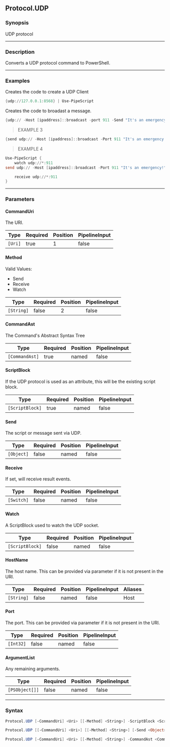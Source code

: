 Protocol.UDP
------------

### Synopsis
UDP protocol

---

### Description

Converts a UDP protocol command to PowerShell.

---

### Examples
Creates the code to create a UDP Client

```PowerShell
{udp://127.0.0.1:8568} | Use-PipeScript
```
Creates the code to broadast a message.

```PowerShell
{udp:// -Host [ipaddress]::broadcast -port 911 -Send "It's an emergency!"} | Use-PipeScript
```
> EXAMPLE 3

```PowerShell
{send udp:// -Host [ipaddress]::broadcast -Port 911 "It's an emergency!"} | Use-PipeScript
```
> EXAMPLE 4

```PowerShell
Use-PipeScript {
    watch udp://*:911
send udp:// -Host [ipaddress]::broadcast -Port 911 "It's an emergency!"

    receive udp://*:911
}
```

---

### Parameters
#### **CommandUri**
The URI.

|Type   |Required|Position|PipelineInput|
|-------|--------|--------|-------------|
|`[Uri]`|true    |1       |false        |

#### **Method**

Valid Values:

* Send
* Receive
* Watch

|Type      |Required|Position|PipelineInput|
|----------|--------|--------|-------------|
|`[String]`|false   |2       |false        |

#### **CommandAst**
The Command's Abstract Syntax Tree

|Type          |Required|Position|PipelineInput|
|--------------|--------|--------|-------------|
|`[CommandAst]`|true    |named   |false        |

#### **ScriptBlock**
If the UDP protocol is used as an attribute, this will be the existing script block.

|Type           |Required|Position|PipelineInput|
|---------------|--------|--------|-------------|
|`[ScriptBlock]`|true    |named   |false        |

#### **Send**
The script or message sent via UDP.

|Type      |Required|Position|PipelineInput|
|----------|--------|--------|-------------|
|`[Object]`|false   |named   |false        |

#### **Receive**
If set, will receive result events.

|Type      |Required|Position|PipelineInput|
|----------|--------|--------|-------------|
|`[Switch]`|false   |named   |false        |

#### **Watch**
A ScriptBlock used to watch the UDP socket.

|Type           |Required|Position|PipelineInput|
|---------------|--------|--------|-------------|
|`[ScriptBlock]`|false   |named   |false        |

#### **HostName**
The host name.  This can be provided via parameter if it is not present in the URI.

|Type      |Required|Position|PipelineInput|Aliases|
|----------|--------|--------|-------------|-------|
|`[String]`|false   |named   |false        |Host   |

#### **Port**
The port.  This can be provided via parameter if it is not present in the URI.

|Type     |Required|Position|PipelineInput|
|---------|--------|--------|-------------|
|`[Int32]`|false   |named   |false        |

#### **ArgumentList**
Any remaining arguments.

|Type          |Required|Position|PipelineInput|
|--------------|--------|--------|-------------|
|`[PSObject[]]`|false   |named   |false        |

---

### Syntax
```PowerShell
Protocol.UDP [-CommandUri] <Uri> [[-Method] <String>] -ScriptBlock <ScriptBlock> [-Send <Object>] [-Receive] [-Watch <ScriptBlock>] [-HostName <String>] [-Port <Int32>] [-ArgumentList <PSObject[]>] [<CommonParameters>]
```
```PowerShell
Protocol.UDP [[-CommandUri] <Uri>] [[-Method] <String>] [-Send <Object>] [-Receive] [-Watch <ScriptBlock>] [-HostName <String>] [-Port <Int32>] [-ArgumentList <PSObject[]>] [<CommonParameters>]
```
```PowerShell
Protocol.UDP [-CommandUri] <Uri> [[-Method] <String>] -CommandAst <CommandAst> [-Send <Object>] [-Receive] [-Watch <ScriptBlock>] [-HostName <String>] [-Port <Int32>] [-ArgumentList <PSObject[]>] [<CommonParameters>]
```
